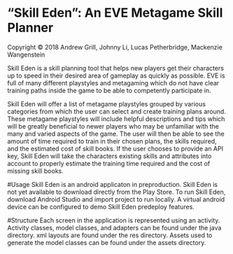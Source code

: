 # “Skill Eden”: An EVE Metagame Skill Planner
Copyright © 2018 Andrew Grill, Johnny Li, Lucas Petherbridge, Mackenzie Wangenstein

Skill Eden is a skill planning tool that helps new players get their characters up to speed in their desired area of gameplay as quickly as possible. EVE is full of many different playstyles and metagaming which do not have clear training paths inside the game to be able to competently participate in.

Skill Eden will offer a list of metagame playstyles grouped by various categories from which the user can select and create training plans around. These metagame playstyles will include helpful descriptions and tips which will be greatly beneficial to newer players who may be unfamiliar with the many and varied aspects of the game. The user will then be able to see the amount of time required to train in their chosen plans, the skills required, and the estimated cost of skill books. If the user chooses to provide an API key, Skill Eden will take the characters existing skills and attributes into account to properly estimate the training time required and the cost of missing skill books.

#Usage
Skill Eden is an android applicaton in preproduction. Skill Eden is not yet available to download directly from the Play Store. To run Skill Eden, download Android Studio and import project to run locally. A virtual android device can be configured to demo Skill Eden predeploy features. 

#Structure
Each screen in the application is represented using an activity. Activity classes, model classes, and adapters can be found under the java directory. xml layouts are found under the res directory. Assets used to generate the model classes can be found under the assets directory.

